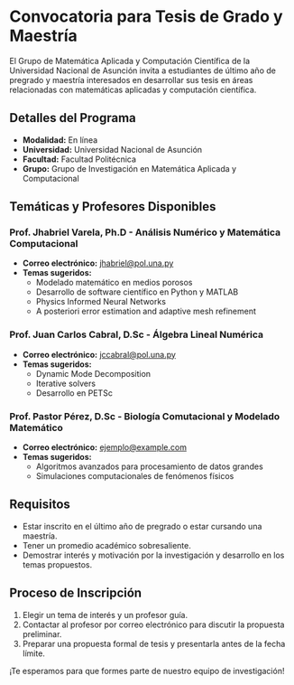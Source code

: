 # Convocatoria para Tesis de Grado y Maestría

El Grupo de Matemática Aplicada y Computación Científica de la Universidad Nacional de Asunción invita a estudiantes
de último año de pregrado y maestría interesados en desarrollar sus tesis en áreas relacionadas con matemáticas aplicadas
y computación científica.

## Detalles del Programa

- **Modalidad:** En línea
- **Universidad:** Universidad Nacional de Asunción
- **Facultad:** Facultad Politécnica
- **Grupo:** Grupo de Investigación en Matemática Aplicada y Computacional

## Temáticas y Profesores Disponibles

### Prof. Jhabriel Varela, Ph.D - Análisis Numérico y Matemática Computacional
- **Correo electrónico:** jhabriel@pol.una.py
- **Temas sugeridos:**
  - Modelado matemático en medios porosos
  - Desarrollo de software científico en Python y MATLAB
  - Physics Informed Neural Networks
  - A posteriori error estimation and adaptive mesh refinement

### Prof. Juan Carlos Cabral, D.Sc - Álgebra Lineal Numérica
- **Correo electrónico:** jccabral@pol.una.py
- **Temas sugeridos:**
  - Dynamic Mode Decomposition
  - Iterative solvers
  - Desarrollo en PETSc 

### Prof. Pastor Pérez, D.Sc - Biología Comutacional y Modelado Matemático
- **Correo electrónico:** ejemplo@example.com
- **Temas sugeridos:**
  - Algoritmos avanzados para procesamiento de datos grandes
  - Simulaciones computacionales de fenómenos físicos

## Requisitos

- Estar inscrito en el último año de pregrado o estar cursando una maestría.
- Tener un promedio académico sobresaliente.
- Demostrar interés y motivación por la investigación y desarrollo en los temas propuestos.

## Proceso de Inscripción

1. Elegir un tema de interés y un profesor guía.
2. Contactar al profesor por correo electrónico para discutir la propuesta preliminar.
3. Preparar una propuesta formal de tesis y presentarla antes de la fecha límite.

¡Te esperamos para que formes parte de nuestro equipo de investigación!
